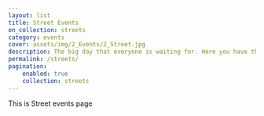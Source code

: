 ```yaml
---
layout: list
title: Street Events
on_collection: streets
category: events
cover: assets/img/2_Events/2_Street.jpg
description: The big day that everyone is waiting for. Here you have the oportunity to see and appreciate big artists and local bands.
permalink: /streets/
pagination:
    enabled: true
    collection: streets
---
```

This is Street events page